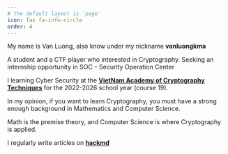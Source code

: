 ```yaml
---
# the default layout is 'page'
icon: fas fa-info-circle
order: 4
---
```



My name is Van Luong, also know under my nickname **vanluongkma**

A student and a CTF player who interested in Cryptography. Seeking an internship opportunity in SOC – Security Operation Center
 
I learning Cyber Security at the [**VietNam Academy of Cryptography Techniques**](https://actvn.edu.vn/) for the 2022-2026 school year (course 19). 
 
In my opinion, if you want to learn Cryptography, you must have a strong enough background in Mathematics and Computer Science. 
 
Math is the premise theory, and Computer Science is where Cryptography is applied.

I regularly write articles on [**hackmd**](https://hackmd.io/@vanluongkma)